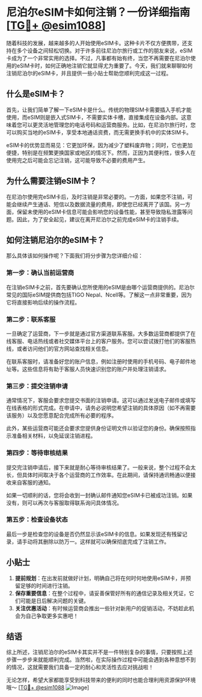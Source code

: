 # 尼泊尔eSIM卡如何注销？一份详细指南[[TG💪+ @esim1088](https://t.me/s/esim1088)]

随着科技的发展，越来越多的人开始使用eSIM卡。这种卡片不仅方便携带，还支持在多个设备之间轻松切换。对于许多前往尼泊尔旅行或工作的朋友来说，eSIM卡成为了一个非常实用的选择。不过，凡事都有始有终，当您不再需要在尼泊尔使用的eSIM卡时，如何正确地注销它就显得尤为重要了。今天，我们就来聊聊如何注销尼泊尔的eSIM卡，并且提供一些小贴士帮助您顺利完成这一过程。

## 什么是eSIM卡？

首先，让我们简单了解一下eSIM卡是什么。传统的物理SIM卡需要插入手机才能使用，而eSIM则是嵌入式SIM卡，不需要实体卡槽，直接集成在设备内部。这意味着您可以更灵活地管理您的电话号码和运营商服务。比如，在尼泊尔旅行时，您可以购买当地的eSIM卡，享受本地通话资费，而无需更换手机中的实体SIM卡。

eSIM卡的优势显而易见：它更加环保，因为减少了塑料废弃物；同时，它也更加便捷，特别是在频繁更换国家或地区的情况下。然而，正因为其便利性，很多人在使用完之后可能会忘记注销，这可能导致不必要的费用产生。

## 为什么需要注销eSIM卡？

在尼泊尔使用完eSIM卡后，及时注销是非常必要的。一方面，如果您不注销，可能会继续产生通话、短信以及数据流量的费用，即使您已经离开了该国。另一方面，保留未使用的eSIM卡信息可能会影响您的设备性能，甚至导致隐私泄露等问题。因此，为了安全起见，建议在离开尼泊尔之前完成eSIM卡的注销手续。

## 如何注销尼泊尔的eSIM卡？

那么具体该如何操作呢？下面我们将分步骤为您详细介绍：

### 第一步：确认当前运营商

在注销eSIM卡之前，首先要确认您所使用的eSIM是由哪个运营商提供的。尼泊尔常见的国际eSIM提供商包括TIGO Nepal、Ncell等。了解这一点非常重要，因为它将直接影响后续的操作流程。

### 第二步：联系客服

一旦确定了运营商，下一步就是通过官方渠道联系客服。大多数运营商都提供了在线客服、电话热线或者社交媒体平台上的客户服务。您可以尝试拨打他们的客服热线，或者访问他们的官方网站查找相关信息。

在联系客服时，请准备好您的账户信息，例如注册时使用的手机号码、电子邮件地址等。这些信息将有助于客服人员快速识别您的账户并处理注销请求。

### 第三步：提交注销申请

通常情况下，客服会要求您提交书面的注销申请。这可以通过发送电子邮件或填写在线表格的形式完成。在申请中，请务必说明您希望注销的具体原因（如不再需要该服务）以及您愿意配合完成所有必要的程序。

此外，某些运营商可能还会要求您提供身份证明文件以验证您的身份。确保按照指示准备相关材料，以免延误注销进程。

### 第四步：等待审核结果

提交完注销申请后，接下来就是耐心等待审核结果了。一般来说，整个过程不会太长，但具体时间取决于各个运营商的工作效率。在此期间，请保持通讯畅通以便接收来自客服的通知。

如果一切顺利的话，您将会收到一封确认邮件通知您eSIM卡已被成功注销。如果没有，则可以再次与客服取得联系询问具体情况。

### 第五步：检查设备状态

最后一步是检查您的设备是否仍然显示该eSIM卡的信息。如果发现还有残留记录，请手动将其删除以防万一。这样就可以确保彻底完成了注销工作。

## 小贴士

1. **提前规划**：在出发前就做好计划，明确自己将在何时何地使用eSIM卡，并预留足够的时间进行注销。
2. **保存重要信息**：在整个过程中，请妥善保管好所有的通信记录及相关凭证，它们可能是日后解决问题的关键。
3. **关注优惠活动**：有时候运营商会推出一些针对新用户的促销活动，不妨趁此机会为自己争取更多实惠吧！

## 结语

综上所述，注销尼泊尔的eSIM卡其实并不是一件特别复杂的事情，只要按照上述步骤一步步来就能顺利完成。当然啦，在实际操作过程中可能会遇到各种意想不到的情况，这就需要我们具备一定的耐心和灵活性去应对挑战啦！

无论怎样，希望大家都能享受到科技带来的便利的同时也能合理利用资源保护环境哦～ [[TG💪+ @esim1088](https://t.me/s/esim1088) ![Image](https://i.postimg.cc/4NQfJmqS/Snipaste-2025-05-13-00-14-12.png)]